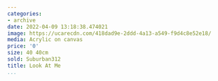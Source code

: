 ```yaml
---
categories:
- archive
date: 2022-04-09 13:18:38.474021
image: https://ucarecdn.com/418dad9e-2ddd-4a13-a549-f9d4c8e52e18/
media: Acrylic on canvas
price: '0'
size: 40 40cm
sold: Suburban312
title: Look At Me
...
```

